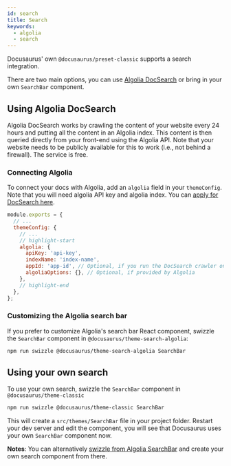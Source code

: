 ```yaml
---
id: search
title: Search
keywords:
  - algolia
  - search
---
```


Docusaurus' own `@docusaurus/preset-classic` supports a search integration.

There are two main options, you can use [Algolia DocSearch](https://community.algolia.com/docsearch/) or bring in your own `SearchBar` component.

## Using Algolia DocSearch

Algolia DocSearch works by crawling the content of your website every 24 hours and putting all the content in an Algolia index. This content is then queried directly from your front-end using the Algolia API. Note that your website needs to be publicly available for this to work (i.e., not behind a firewall). The service is free.

### Connecting Algolia

To connect your docs with Algolia, add an `algolia` field in your `themeConfig`. Note that you will need algolia API key and algolia index. You can [apply for DocSearch here](https://docsearch.algolia.com/apply/).

```jsx title="docusaurus.config.js"
module.exports = {
  // ...
  themeConfig: {
    // ...
    // highlight-start
    algolia: {
      apiKey: 'api-key',
      indexName: 'index-name',
      appId: 'app-id', // Optional, if you run the DocSearch crawler on your own
      algoliaOptions: {}, // Optional, if provided by Algolia
    },
    // highlight-end
  },
};
```

### Customizing the Algolia search bar

If you prefer to customize Algolia's search bar React component, swizzle the `SearchBar` component in `@docusaurus/theme-search-algolia`:

```bash npm2yarn
npm run swizzle @docusaurus/theme-search-algolia SearchBar
```

## Using your own search

To use your own search, swizzle the `SearchBar` component in `@docusaurus/theme-classic`

```bash npm2yarn
npm run swizzle @docusaurus/theme-classic SearchBar
```

This will create a `src/themes/SearchBar` file in your project folder. Restart your dev server and edit the component, you will see that Docusaurus uses your own `SearchBar` component now.

**Notes**: You can alternatively [swizzle from Algolia SearchBar](#customizing-the-algolia-search-bar) and create your own search component from there.
